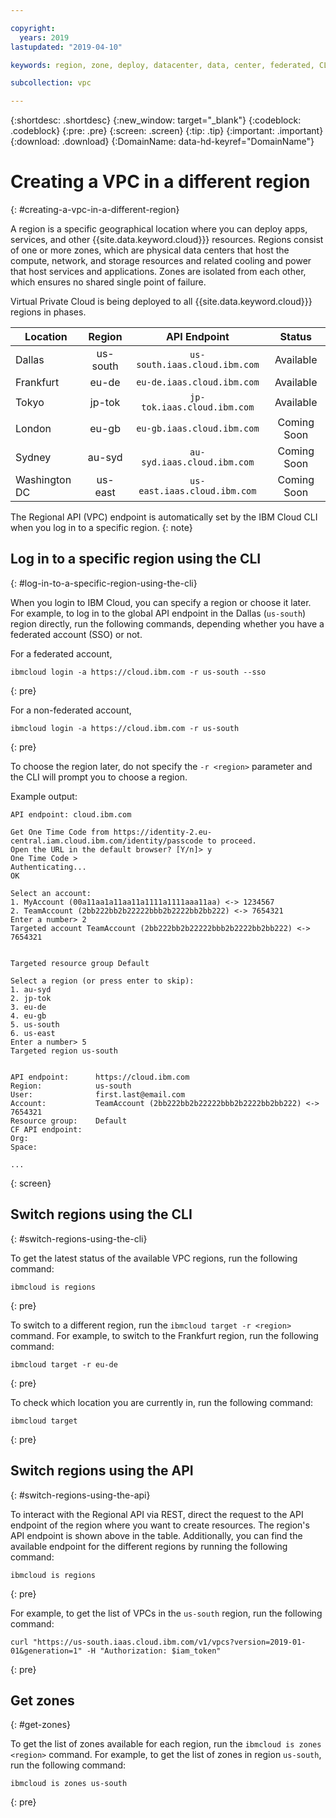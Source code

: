 ```yaml
---

copyright:
  years: 2019
lastupdated: "2019-04-10"

keywords: region, zone, deploy, datacenter, data, center, federated, CLI, API, account

subcollection: vpc

---
```


{:shortdesc: .shortdesc}
{:new_window: target="_blank"}
{:codeblock: .codeblock}
{:pre: .pre}
{:screen: .screen}
{:tip: .tip}
{:important: .important}
{:download: .download}
{:DomainName: data-hd-keyref="DomainName"}

# Creating a VPC in a different region
{: #creating-a-vpc-in-a-different-region}

A region is a specific geographical location where you can deploy apps, services, and other {{site.data.keyword.cloud}}} resources. Regions consist of one or more zones, which are physical data centers that host the compute, network, and storage resources and related cooling and power that host services and applications. Zones are isolated from each other, which ensures no shared single point of failure.

Virtual Private Cloud is being deployed to all {{site.data.keyword.cloud}}} regions in phases.

|   Location     | Region | API Endpoint | Status |
| ------- | :------: | :------: |:------: |
| Dallas | us-south | `us-south.iaas.cloud.ibm.com`| Available |
| Frankfurt | eu-de | `eu-de.iaas.cloud.ibm.com`| Available |
| Tokyo | jp-tok | `jp-tok.iaas.cloud.ibm.com`| Available |
| London | eu-gb | `eu-gb.iaas.cloud.ibm.com`| Coming Soon |
| Sydney | au-syd | `au-syd.iaas.cloud.ibm.com`| Coming Soon |
| Washington DC | us-east | `us-east.iaas.cloud.ibm.com`| Coming Soon |

The Regional API (VPC) endpoint is automatically set by the IBM Cloud CLI when you log in to a specific region.
{: note}

## Log in to a specific region using the CLI
{: #log-in-to-a-specific-region-using-the-cli}

When you login to IBM Cloud, you can specify a region or choose it later. For example, to log in to the global API endpoint in the Dallas (`us-south`) region directly, run the following commands, depending whether you have a federated account (SSO) or not.

For a federated account,

```
ibmcloud login -a https://cloud.ibm.com -r us-south --sso
```
{: pre}

For a non-federated account,

```
ibmcloud login -a https://cloud.ibm.com -r us-south
```
{: pre}

To choose the region later, do not specify the `-r <region>` parameter and the CLI will prompt you to choose a region.

Example output:

```
API endpoint: cloud.ibm.com

Get One Time Code from https://identity-2.eu-central.iam.cloud.ibm.com/identity/passcode to proceed.
Open the URL in the default browser? [Y/n]> y
One Time Code >
Authenticating...
OK

Select an account:
1. MyAccount (00a11aa1a11aa11a1111a1111aaa11aa) <-> 1234567
2. TeamAccount (2bb222bb2b22222bbb2b2222bb2bb222) <-> 7654321
Enter a number> 2
Targeted account TeamAccount (2bb222bb2b22222bbb2b2222bb2bb222) <-> 7654321


Targeted resource group Default

Select a region (or press enter to skip):
1. au-syd
2. jp-tok
3. eu-de
4. eu-gb
5. us-south
6. us-east
Enter a number> 5
Targeted region us-south


API endpoint:      https://cloud.ibm.com   
Region:            us-south   
User:              first.last@email.com   
Account:           TeamAccount (2bb222bb2b22222bbb2b2222bb2bb222) <-> 7654321  
Resource group:    Default   
CF API endpoint:      
Org:                  
Space:                

...
```
{: screen}

## Switch regions using the CLI
{: #switch-regions-using-the-cli}

To get the latest status of the available VPC regions, run the following command:

```
ibmcloud is regions
```
{: pre}

To switch to a different region, run the `ibmcloud target -r <region>` command. For example, to switch to the Frankfurt region, run the following command:

```
ibmcloud target -r eu-de
```
{: pre}

To check which location you are currently in, run the following command:

```
ibmcloud target
```
{: pre}

## Switch regions using the API  
{: #switch-regions-using-the-api}

To interact with the Regional API via REST, direct the request to the API endpoint of the region where you want to create resources. The region's API endpoint is shown above in the table. Additionally, you can find the available endpoint for the different regions by running the following command:

```
ibmcloud is regions
```
{: pre}


For example, to get the list of VPCs in the `us-south` region, run the following command:

```
curl "https://us-south.iaas.cloud.ibm.com/v1/vpcs?version=2019-01-01&generation=1" -H "Authorization: $iam_token"
```
{: pre}


## Get zones
{: #get-zones}

To get the list of zones available for each region, run the `ibmcloud is zones <region>` command. For example, to get the list of zones in region `us-south`, run the following command:

```
ibmcloud is zones us-south
```
{: pre}
